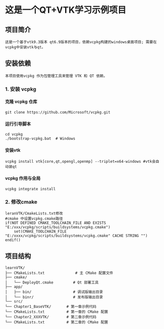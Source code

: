 # 这是一个QT+VTK学习示例项目
## 项目简介
    这是一个基于vtk9.3版本 qt6.9版本的项目，依赖vcpkg构建的windows桌面项目; 需要在vcpkg中安装vtk与qt。

## 安装依赖
    本项目使用vcpkg 作为包管理工具来管理 VTK 和 QT 依赖。

### 1. 安装 vcpkg
####  克隆 vcpkg 仓库
    git clone https://github.com/Microsoft/vcpkg.git

#### 运行引导脚本
    cd vcpkg
    ./bootstrap-vcpkg.bat  # Windows
#### 安装vtk
    vcpkg install vtk[core,qt,opengl,openmp] --triplet=x64-windows #vtk会自动装qt
#### vcpkg 作用与全局
    vcpkg integrate install
### 2. 修改cmake
    leranVTK/CmakeLists.txt修改
    #cmake 中设置vcpkg.cmake路径
    if(NOT DEFINED CMAKE_TOOLCHAIN_FILE AND EXISTS "E:/xxx/vcpkg/scripts/buildsystems/vcpkg.cmake")
        set(CMAKE_TOOLCHAIN_FILE "E:/xxxx/vcpkg/scripts/buildsystems/vcpkg.cmake" CACHE STRING "")
    endif()

## 项目结构
    learnVTK/
    ├── CMakeLists.txt              # 主 CMake 配置文件
    ├── cmake/
    │   └── DeployQt.cmake         # Qt 部署工具
    ├── app/
    │   ├── bin/                   # 调试版输出目录
    │   └── binr/                  # 发布版输出目录
    └── src/
    └── Chapter1_BaseVTK/       # 第一章示例代码
    └── CMakeLists.txt          # 第一章的 CMake 配置
    └── Chapter2_XXXVTK/        # 第二章示例代码
    └── CMakeLists.txt          # 第二章的 CMake 配置
